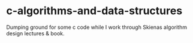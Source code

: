 c-algorithms-and-data-structures
================================

Dumping ground for some c code while I work through Skienas algorithm design lectures &amp; book.
